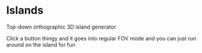 # Islands

Top-down orthographic 3D island generator

Click a button thingy and it goes into regular FOV mode and you can just run around on the island for fun